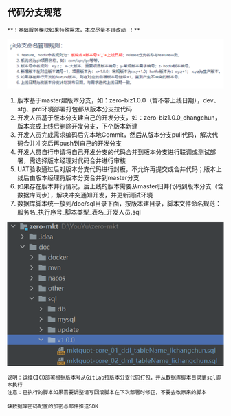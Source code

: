 
## 代码分支规范
    **！基础服务模块如果特殊需求，本次尽量不错改动 ！**
![img_5.png](doc/other/images/readme-img8.png)
1. 版本基于master建版本分支，如：zero-biz1.0.0（暂不带上线日期），dev、stg、prd环境部署打包都从版本分支拉代码
2. 开发人员基于版本分支建自己的开发分支，如：zero-biz1.0.0_changchun，版本完成上线后删除开发分支，下个版本新建
3. 开发人员完成需求编码后先本地Commit，然后从版本分支pull代码，解决代码合并冲突后再push到自己的开发分支
4. 开发人员自行申请将自己开发分支的代码合并到版本分支进行联调或测试部署，需选择版本经理对代码合并进行审核
5. UAT验收通过后对版本分支代码进行封板，不允许再提交或合并代码；版本上线后由版本经理将版本分支合并到master分支
6. 如果存在版本并行情况，后上线的版本需要从master归并代码到版本分支（含数据库同步），解决冲突通知开发，并更新测试环境
7. 数据库脚本统一放到/doc/sql目录下面，按版本建目录，脚本文件命名规范：服务名_执行序号_脚本类型_表名_开发人员.sql

![img_4.png](doc/other/images/readme-img7.png)

    说明：运维CICD部署根据版本号从GitLab拉版本分支代码打包，并从数据库脚本目录拿sql脚本执行  
    注意：已执行的脚本如果需要调整请写回滚脚本在下次部署时修正，不要去改原来的脚本

    缺数据库密码配置的加密与邮件推送SDK
